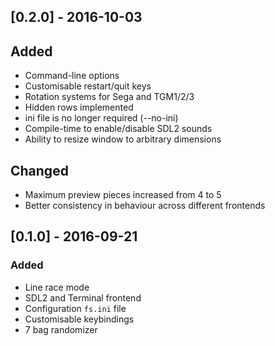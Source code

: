 [0.2.0] - 2016-10-03
--------------------

## Added
 * Command-line options
 * Customisable restart/quit keys
 * Rotation systems for Sega and TGM1/2/3
 * Hidden rows implemented
 * ini file is no longer required (--no-ini)
 * Compile-time to enable/disable SDL2 sounds
 * Ability to resize window to arbitrary dimensions

## Changed
 * Maximum preview pieces increased from 4 to 5
 * Better consistency in behaviour across different frontends

[0.1.0] - 2016-09-21
--------------------

### Added
 * Line race mode
 * SDL2 and Terminal frontend
 * Configuration `fs.ini` file
 * Customisable keybindings
 * 7 bag randomizer
